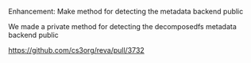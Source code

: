 Enhancement: Make method for detecting the metadata backend public

We made a private method for detecting the decomposedfs metadata backend public

https://github.com/cs3org/reva/pull/3732
